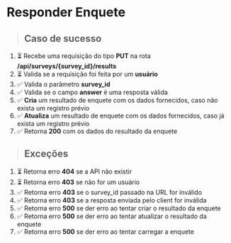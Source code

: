# Responder Enquete

> ## Caso de sucesso

1. ⏳ Recebe uma requisição do tipo **PUT** na rota **/api/surveys/{survey_id}/results**
2. ⏳ Valida se a requisição foi feita por um **usuário**
3. ✅ Valida o parâmetro **survey_id**
4. ✅ Valida se o campo **answer** é uma resposta válida
5. ✅ **Cria** um resultado de enquete com os dados fornecidos, caso não exista um registro prévio
6. ✅ **Atualiza** um resultado de enquete com os dados fornecidos, caso já exista um registro prévio
7. ✅ Retorna **200** com os dados do resultado da enquete

> ## Exceções

1. ⏳ Retorna erro **404** se a API não existir
2. ⏳ Retorna erro **403** se não for um usuário
3. ✅ Retorna erro **403** se o survey_id passado na URL for inválido
4. ✅ Retorna erro **403** se a resposta enviada pelo client for inválida
5. ✅ Retorna erro **500** se der erro ao tentar criar o resultado da enquete
6. ✅ Retorna erro **500** se der erro ao tentar atualizar o resultado da enquete
7. ✅ Retorna erro **500** se der erro ao tentar carregar a enquete